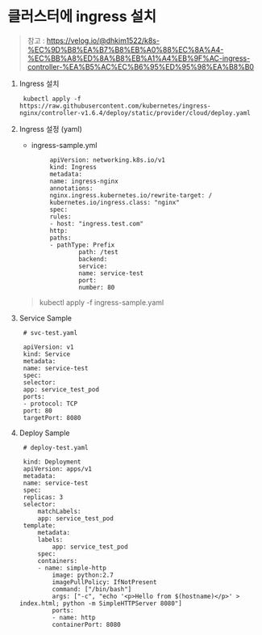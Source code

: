 # 클러스터에 ingress 설치
> 참고 : https://velog.io/@dhkim1522/k8s-%EC%9D%B8%EA%B7%B8%EB%A0%88%EC%8A%A4-%EC%BB%A8%ED%8A%B8%EB%A1%A4%EB%9F%AC-ingress-controller-%EA%B5%AC%EC%B6%95%ED%95%98%EA%B8%B0
1. Ingress 설치

        kubectl apply -f https://raw.githubusercontent.com/kubernetes/ingress-nginx/controller-v1.6.4/deploy/static/provider/cloud/deploy.yaml


2. Ingress 설정 (yaml)

     * ingress-sample.yml

                apiVersion: networking.k8s.io/v1
                kind: Ingress
                metadata:
                name: ingress-nginx
                annotations:
                nginx.ingress.kubernetes.io/rewrite-target: /
                kubernetes.io/ingress.class: "nginx"
                spec:
                rules:
                - host: "ingress.test.com"
                http:
                paths:
                - pathType: Prefix
                        path: /test
                        backend:
                        service:
                        name: service-test
                        port:
                        number: 80

	> kubectl apply -f ingress-sample.yaml
	
3. Service Sample 

        # svc-test.yaml

        apiVersion: v1
        kind: Service
        metadata:
        name: service-test
        spec:
        selector:
        app: service_test_pod
        ports:
        - protocol: TCP
        port: 80
        targetPort: 8080

4. Deploy Sample

		# deploy-test.yaml

		kind: Deployment
		apiVersion: apps/v1
		metadata:
		name: service-test
		spec:
		replicas: 3
		selector:
			matchLabels:
			app: service_test_pod
		template:
			metadata:
			labels:
				app: service_test_pod
			spec:
			containers:
			- name: simple-http
				image: python:2.7
				imagePullPolicy: IfNotPresent
				command: ["/bin/bash"]
				args: ["-c", "echo '<p>Hello from $(hostname)</p>' > index.html; python -m SimpleHTTPServer 8080"]
				ports:
				- name: http
				containerPort: 8080